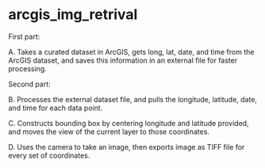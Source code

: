 # arcgis_img_retrival
First part: 
  
  A. Takes a curated dataset in ArcGIS, gets long, lat, date, and time from the ArcGIS dataset, and saves this information in an external file for faster processing.

Second part: 
  
  B. Processes the external dataset file, and pulls the longitude, latitude, date, and time for each data point. 
  
  C. Constructs bounding box by centering longitude and latitude provided, and moves the view of the current layer to those coordinates. 
  
  D. Uses the camera to take an image, then exports image as TIFF file for every set of coordinates. 
